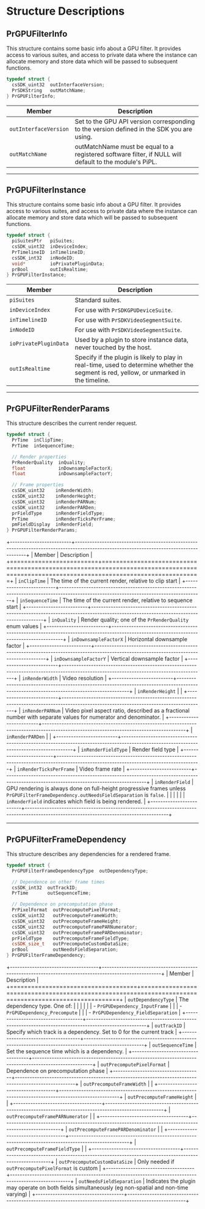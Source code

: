 # Structure Descriptions

## PrGPUFilterInfo

This structure contains some basic info about a GPU filter. It provides access to various suites, and access to private data where the instance can allocate memory and store data which will be passed to subsequent functions.

```cpp
typedef struct {
  csSDK_uint32  outInterfaceVersion;
  PrSDKString   outMatchName;
} PrGPUFilterInfo;
```

|        Member         |                                              Description                                               |
| --------------------- | ------------------------------------------------------------------------------------------------------ |
| `outInterfaceVersion` | Set to the GPU API version corresponding to the version defined in the SDK you are using.              |
| `outMatchName`        | outMatchName must be equal to a registered software filter, if NULL will default to the module's PiPL. |

---

## PrGPUFilterInstance

This structure contains some basic info about a GPU filter. It provides access to various suites, and access to private data where the instance can allocate memory and store data which will be passed to subsequent functions.

```cpp
typedef struct {
  piSuitesPtr   piSuites;
  csSDK_uint32  inDeviceIndex;
  PrTimelineID  inTimelineID;
  csSDK_int32   inNodeID;
  void*         ioPrivatePluginData;
  prBool        outIsRealtime;
} PrGPUFilterInstance;
```

|        Member         |                                                               Description                                                                |
| --------------------- | ---------------------------------------------------------------------------------------------------------------------------------------- |
| `piSuites`            | Standard suites.                                                                                                                         |
| `inDeviceIndex`       | For use with `PrSDKGPUDeviceSuite`.                                                                                                      |
| `inTimelineID`        | For use with `PrSDKVideoSegmentSuite`.                                                                                                   |
| `inNodeID`            | For use with `PrSDKVideoSegmentSuite`.                                                                                                   |
| `ioPrivatePluginData` | Used by a plugin to store instance data, never touched by the host.                                                                      |
| `outIsRealtime`       | Specify if the plugin is likely to play in real-time, used to determine whether the segment is red, yellow, or unmarked in the timeline. |

---

## PrGPUFilterRenderParams

This structure describes the current render request.

```cpp
typedef struct {
  PrTime  inClipTime;
  PrTime  inSequenceTime;

  // Render properties
  PrRenderQuality  inQuality;
  float            inDownsampleFactorX;
  float            inDownsampleFactorY;

  // Frame properties
  csSDK_uint32    inRenderWidth;
  csSDK_uint32    inRenderHeight;
  csSDK_uint32    inRenderPARNum;
  csSDK_uint32    inRenderPARDen;
  prFieldType     inRenderFieldType;
  PrTime          inRenderTicksPerFrame;
  pmFieldDisplay  inRenderField;
} PrGPUFilterRenderParams;
```

+-------------------------+----------------------------------------------------------------------------------------------------------------------------------------+
|         Member          |                                                              Description                                                               |
+=========================+========================================================================================================================================+
| `inClipTime`            | The time of the current render, relative to clip start                                                                                 |
+-------------------------+----------------------------------------------------------------------------------------------------------------------------------------+
| `inSequenceTime`        | The time of the current render, relative to sequence start                                                                             |
+-------------------------+----------------------------------------------------------------------------------------------------------------------------------------+
| `inQuality`             | Render quality; one of the `PrRenderQuality` enum values                                                                               |
+-------------------------+----------------------------------------------------------------------------------------------------------------------------------------+
| `inDownsampleFactorX`   | Horizontal downsample factor                                                                                                           |
+-------------------------+----------------------------------------------------------------------------------------------------------------------------------------+
| `inDownsampleFactorY`   | Vertical downsample factor                                                                                                             |
+-------------------------+----------------------------------------------------------------------------------------------------------------------------------------+
| `inRenderWidth`         | Video resolution                                                                                                                       |
+-------------------------+----------------------------------------------------------------------------------------------------------------------------------------+
| `inRenderHeight`        |                                                                                                                                        |
+-------------------------+----------------------------------------------------------------------------------------------------------------------------------------+
| `inRenderPARNum`        | Video pixel aspect ratio, described as a fractional number with separate values for numerator and denominator.                         |
+-------------------------+----------------------------------------------------------------------------------------------------------------------------------------+
| `inRenderPARDen`        |                                                                                                                                        |
+-------------------------+----------------------------------------------------------------------------------------------------------------------------------------+
| `inRenderFieldType`     | Render field type                                                                                                                      |
+-------------------------+----------------------------------------------------------------------------------------------------------------------------------------+
| `inRenderTicksPerFrame` | Video frame rate                                                                                                                       |
+-------------------------+----------------------------------------------------------------------------------------------------------------------------------------+
| `inRenderField`         | GPU rendering is always done on full-height progressive frames unless `PrGPUFilterFrameDependency.outNeedsFieldSeparation` is `false`. |
|                         |                                                                                                                                        |
|                         | `inRenderField` indicates which field is being rendered.                                                                               |
+-------------------------+----------------------------------------------------------------------------------------------------------------------------------------+

---

## PrGPUFilterFrameDependency

This structure describes any dependencies for a rendered frame.

```cpp
typedef struct {
  PrGPUFilterFrameDependencyType  outDependencyType;

  // Dependence on other frame times
  csSDK_int32  outTrackID;
  PrTime       outSequenceTime;

  // Dependence on precomputation phase
  PrPixelFormat  outPrecomputePixelFormat;
  csSDK_uint32   outPrecomputeFrameWidth;
  csSDK_uint32   outPrecomputeFrameHeight;
  csSDK_uint32   outPrecomputeFramePARNumerator;
  csSDK_uint32   outPrecomputeFramePARDenominator;
  prFieldType    outPrecomputeFrameFieldType;
  csSDK_size_t   outPrecomputeCustomDataSize;
  prBool         outNeedsFieldSeparation;
} PrGPUFilterFrameDependency;
```

+------------------------------------+------------------------------------------------------------------------------------------------------+
|               Member               |                                             Description                                              |
+====================================+======================================================================================================+
| `outDependencyType`                | The dependency type. One of:                                                                         |
|                                    |                                                                                                      |
|                                    | - `PrGPUDependency_InputFrame`                                                                       |
|                                    | - `PrGPUDependency_Precompute`                                                                       |
|                                    | - `PrGPUDependency_FieldSeparation`                                                                  |
+------------------------------------+------------------------------------------------------------------------------------------------------+
| `outTrackID`                       | Specify which track is a dependency. Set to 0 for the current track                                  |
+------------------------------------+------------------------------------------------------------------------------------------------------+
| `outSequenceTime`                  | Set the sequence time which is a dependency.                                                         |
+------------------------------------+------------------------------------------------------------------------------------------------------+
| `outPrecomputePixelFormat`         | Dependence on precomputation phase                                                                   |
+------------------------------------+------------------------------------------------------------------------------------------------------+
| `outPrecomputeFrameWidth`          |                                                                                                      |
+------------------------------------+------------------------------------------------------------------------------------------------------+
| `outPrecomputeFrameHeight`         |                                                                                                      |
+------------------------------------+------------------------------------------------------------------------------------------------------+
| `outPrecomputeFramePARNumerator`   |                                                                                                      |
+------------------------------------+------------------------------------------------------------------------------------------------------+
| `outPrecomputeFramePARDenominator` |                                                                                                      |
+------------------------------------+------------------------------------------------------------------------------------------------------+
| `outPrecomputeFrameFieldType`      |                                                                                                      |
+------------------------------------+------------------------------------------------------------------------------------------------------+
| `outPrecomputeCustomDataSize`      | Only needed if `outPrecomputePixelFormat` is custom                                                  |
+------------------------------------+------------------------------------------------------------------------------------------------------+
| `outNeedsFieldSeparation`          | Indicates the plugin may operate on both fields simultaneously (eg non-spatial and non-time varying) |
+------------------------------------+------------------------------------------------------------------------------------------------------+
